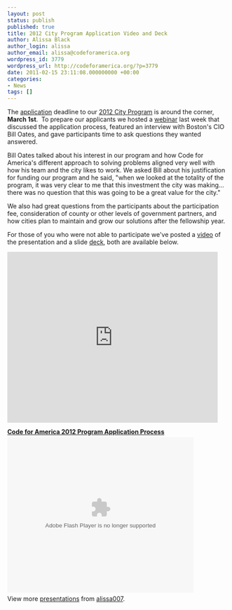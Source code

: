 ```yaml
---
layout: post
status: publish
published: true
title: 2012 City Program Application Video and Deck
author: Alissa Black
author_login: alissa
author_email: alissa@codeforamerica.org
wordpress_id: 3779
wordpress_url: http://codeforamerica.org/?p=3779
date: 2011-02-15 23:11:08.000000000 +00:00
categories:
- News
tags: []
---
```

<!-- p.p1 {margin: 0.0px 0.0px 0.0px 0.0px; font: 12.0px Helvetica} -->The <a href="http://www.formstack.com/forms/?1018282-aijP78y1c7" target="_blank">application</a> deadline to our <a href="http://codeforamerica.org/cities/city-impact/" target="_blank">2012 City Program</a> is around the corner, <strong>March 1st</strong>.  To prepare our applicants we hosted a <a href="http://codeforamerica.org/2011/01/26/a-new-kind-of-solution-learn-how-your-city-can-partner-with-cfa/" target="_blank">webinar</a> last week that discussed the application process, featured an interview with Boston's CIO Bill Oates, and gave participants time to ask questions they wanted answered.



Bill Oates talked about his interest in our program and how Code for America's different approach to solving problems aligned very well with how his team and the city likes to work. We asked Bill about his justification for funding our program and he said, "when we looked at the totality of the program, it was very clear to me that this investment the city was making… there was no question that this was going to be a great value for the city."

<!--more-->

We also had great questions from the participants about the participation fee, consideration of county or other levels of government partners, and how cities plan to maintain and grow our solutions after the fellowship year.



For those of you who were not able to participate we've posted a <a href="http://www.youtube.com/watch?v=sWwbcBCudwc" target="_blank">video</a> of the presentation and a slide <a href="http://www.slideshare.net/alissa007/code-for-america-2012-program-application-process" target="_blank">deck</a>, both are available below.



<iframe title="YouTube video player" width="480" height="390" src="http://www.youtube.com/embed/sWwbcBCudwc" frameborder="0"></iframe>



<div style="width:425px" id="__ss_6938080"><strong style="display:block;margin:12px 0 4px"><a href="http://www.slideshare.net/alissa007/code-for-america-2012-program-application-process" title="Code for America 2012 Program Application Process">Code for America 2012 Program Application Process</a></strong><object id="__sse6938080" width="425" height="355"><param name="movie" value="http://static.slidesharecdn.com/swf/ssplayer2.swf?doc=citywebinardeck0206-110215145055-phpapp02&amp;stripped_title=code-for-america-2012-program-application-process&amp;userName=alissa007" /><param name="allowFullScreen" value="true"/><param name="allowScriptAccess" value="always"/><embed name="__sse6938080" src="http://static.slidesharecdn.com/swf/ssplayer2.swf?doc=citywebinardeck0206-110215145055-phpapp02&amp;stripped_title=code-for-america-2012-program-application-process&amp;userName=alissa007" type="application/x-shockwave-flash" allowscriptaccess="always" allowfullscreen="true" width="425" height="355"></embed></object><div style="padding:5px 0 12px">View more <a href="http://www.slideshare.net/">presentations</a> from <a href="http://www.slideshare.net/alissa007">alissa007</a>.</div></div>
